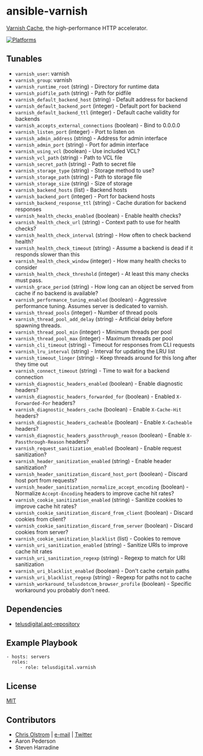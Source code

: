 # ansible-varnish

[Varnish Cache](https://www.varnish-cache.org/), the high-performance HTTP accelerator.

[![Platforms](http://img.shields.io/badge/platforms-ubuntu-lightgrey.svg?style=flat)](#)

Tunables
--------
* `varnish_user`: varnish
* `varnish_group`: varnish
* `varnish_runtime_root` (string) - Directory for runtime data
* `varnish_pidfile_path` (string) - Path for pidfile
* `varnish_default_backend_host` (string) - Default address for backend
* `varnish_default_backend_port` (integer) - Default port for backend
* `varnish_default_backend_ttl` (integer) - Default cache validity for backends
* `varnish_accepts_external_connections` (boolean) - Bind to 0.0.0.0
* `varnish_listen_port` (integer) - Port to listen on
* `varnish_admin_address` (string) - Address for admin interface
* `varnish_admin_port` (string) - Port for admin interface
* `varnish_using_vcl` (boolean) - Use included VCL?
* `varnish_vcl_path` (string) - Path to VCL file
* `varnish_secret_path` (string) - Path to secret file
* `varnish_storage_type` (string) - Storage method to use?
* `varnish_storage_path` (string) - Path to storage file
* `varnish_storage_size` (string) - Size of storage
* `varnish_backend_hosts` (list) - Backend hosts
* `varnish_backend_port` (integer) - Port for backend hosts
* `varnish_backend_response_ttl` (string) - Cache duration for backend responses
* `varnish_health_checks_enabled` (boolean) - Enable health checks?
* `varnish_health_check_url` (string) - Context path to use for health checks?
* `varnish_health_check_interval` (string) - How often to check backend health?
* `varnish_health_check_timeout` (string) - Assume a backend is dead if it responds slower than this
* `varnish_health_check_window` (integer) - How many health checks to consider
* `varnish_health_check_threshold` (integer) - At least this many checks must pass.
* `varnish_grace_period` (string) - How long can an object be served from cache if no backend is available?
* `varnish_performance_tuning_enabled` (boolean) - Aggressive performance tuning. Assumes server is dedicated to varnish.
* `varnish_thread_pools` (integer) - Number of thread pools
* `varnish_thread_pool_add_delay` (string) - Artificial delay before spawning threads.
* `varnish_thread_pool_min` (integer) - Minimum threads per pool
* `varnish_thread_pool_max` (integer) - Maximum threads per pool
* `varnish_cli_timeout` (string) - Timeout for responses from CLI requests
* `varnish_lru_interval` (string) - Interval for updating the LRU list
* `varnish_timeout_linger` (string) - Keep threads around for this long after they time out
* `varnish_connect_timeout` (string) - Time to wait for a backend connection
* `varnish_diagnostic_headers_enabled` (boolean) - Enable diagnostic headers?
* `varnish_diagnostic_headers_forwarded_for` (boolean) - Enabled `X-Forwarded-For` headers?
* `varnish_diagnostic_headers_cache` (boolean) - Enable `X-Cache-Hit` headers?
* `varnish_diagnostic_headers_cacheable` (boolean) - Enable `X-Cacheable` headers?
* `varnish_diagnostic_headers_passthrough_reason` (boolean) - Enable `X-Passthrough-Reason` headers?
* `varnish_request_sanitization_enabled` (boolean) - Enable request sanitization?
* `varnish_header_sanitization_enabled` (string) - Enable header sanitization?
* `varnish_header_sanitization_discard_host_port` (boolean) - Discard host port from requests?
* `varnish_header_sanitization_normalize_accept_encoding` (boolean) - Normalize `Accept-Encoding` headers to improve cache hit rates?
* `varnish_cookie_sanitization_enabled` (string) - Sanitize cookies to improve cache hit rates?
* `varnish_cookie_sanitization_discard_from_client` (boolean) - Discard cookies from client?
* `varnish_cookie_sanitization_discard_from_server` (boolean) - Discard cookies from server?
* `varnish_cookie_sanitization_blacklist` (list) - Cookies to remove
* `varnish_uri_sanitization_enabled` (string) - Sanitize URIs to improve cache hit rates
* `varnish_uri_sanitization_regexp` (string) - Regexp to match for URI sanitization
* `varnish_uri_blacklist_enabled` (boolean) - Don't cache certain paths
* `varnish_uri_blacklist_regexp` (string) - Regexp for paths not to cache
* `varnish_workaround_telusdotcom_browser_profile` (boolean) - Specific workaround you probably don't need.

Dependencies
------------
* [telusdigital.apt-repository](https://github.com/telusdigital/ansible-apt-repository/)

Example Playbook
----------------
    - hosts: servers
      roles:
         - role: telusdigital.varnish

License
-------
[MIT](https://tldrlegal.com/license/mit-license)

Contributors
------------
* [Chris Olstrom](https://colstrom.github.io/) | [e-mail](mailto:chris@olstrom.com) | [Twitter](https://twitter.com/ChrisOlstrom)
* Aaron Pederson
* Steven Harradine
